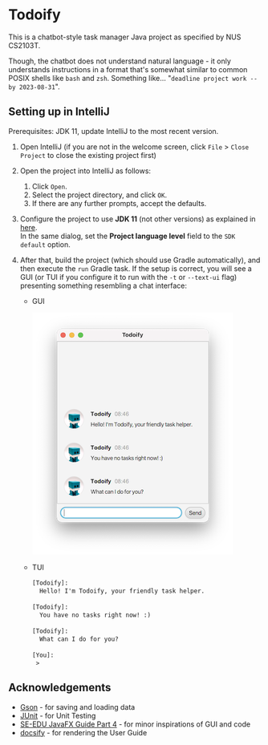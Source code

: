 # Todoify

This is a chatbot-style task manager Java project as specified by NUS CS2103T.

Though, the chatbot does not understand natural language - it only understands instructions in a format that's somewhat similar to common POSIX shells like `bash` and `zsh`. Something like... "`deadline project work --by 2023-08-31`".

## Setting up in IntelliJ

Prerequisites: JDK 11, update IntelliJ to the most recent version.

1. Open IntelliJ (if you are not in the welcome screen, click `File` > `Close Project` to close the existing project first)
2. Open the project into IntelliJ as follows:
   1. Click `Open`.
   2. Select the project directory, and click `OK`.
   3. If there are any further prompts, accept the defaults.
2. Configure the project to use **JDK 11** (not other versions) as explained in [here](https://www.jetbrains.com/help/idea/sdk.html#set-up-jdk).<br>
   In the same dialog, set the **Project language level** field to the `SDK default` option.
3. After that, build the project (which should use Gradle automatically), and then execute the `run` Gradle task. If the setup is correct, you will see a GUI (or TUI if you configure it to run with the `-t` or `--text-ui` flag) presenting something resembling a chat interface:

   - GUI

      ![](docs/first-launch.png)

   - TUI

      ```
      [Todoify]:
        Hello! I'm Todoify, your friendly task helper.

      [Todoify]:
        You have no tasks right now! :)

      [Todoify]:
        What can I do for you?

      [You]:
       > 
      ```

## Acknowledgements

- [Gson](https://github.com/google/gson) - for saving and loading data
- [JUnit](https://junit.org/) - for Unit Testing
- [SE-EDU JavaFX Guide Part 4](https://se-education.org/guides/tutorials/javaFxPart4.html) - for minor inspirations of GUI and code
- [docsify](https://docsify.js.org/) - for rendering the User Guide
